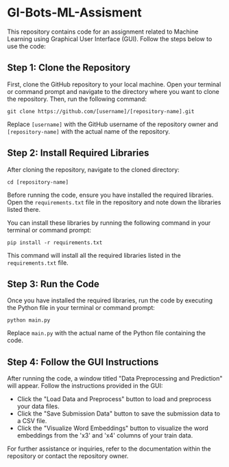# GI-Bots-ML-Assisment

This repository contains code for an assignment related to Machine Learning using Graphical User Interface (GUI). Follow the steps below to use the code:

## Step 1: Clone the Repository

First, clone the GitHub repository to your local machine. Open your terminal or command prompt and navigate to the directory where you want to clone the repository. Then, run the following command:

```
git clone https://github.com/[username]/[repository-name].git
```

Replace `[username]` with the GitHub username of the repository owner and `[repository-name]` with the actual name of the repository.

## Step 2: Install Required Libraries

After cloning the repository, navigate to the cloned directory:

```
cd [repository-name]
```

Before running the code, ensure you have installed the required libraries. Open the `requirements.txt` file in the repository and note down the libraries listed there.

You can install these libraries by running the following command in your terminal or command prompt:

```
pip install -r requirements.txt
```

This command will install all the required libraries listed in the `requirements.txt` file.

## Step 3: Run the Code

Once you have installed the required libraries, run the code by executing the Python file in your terminal or command prompt:

```
python main.py
```

Replace `main.py` with the actual name of the Python file containing the code.

## Step 4: Follow the GUI Instructions

After running the code, a window titled "Data Preprocessing and Prediction" will appear. Follow the instructions provided in the GUI:

- Click the "Load Data and Preprocess" button to load and preprocess your data files.
- Click the "Save Submission Data" button to save the submission data to a CSV file.
- Click the "Visualize Word Embeddings" button to visualize the word embeddings from the 'x3' and 'x4' columns of your train data.

For further assistance or inquiries, refer to the documentation within the repository or contact the repository owner.
